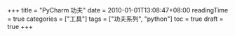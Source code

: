 +++
title = "PyCharm 功夫"
date = 2010-01-01T13:08:47+08:00
readingTime = true
categories = ["工具"]
tags = ["功夫系列", "python"]
toc = true
draft = true
+++

<!--more-->
